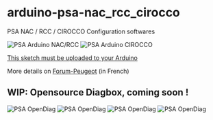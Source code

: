 # arduino-psa-nac_rcc_cirocco
PSA NAC / RCC / CIROCCO Configuration softwares

![PSA Arduino NAC/RCC](https://i.imgur.com/o7Oszfo.png)
![PSA Arduino CIROCCO](https://i.imgur.com/b8YjPGv.png)

[This sketch must be uploaded to your Arduino](https://github.com/ludwig-v/arduino-psa-diag)

More details on [Forum-Peugeot](https://www.forum-peugeot.com/Forum/threads/tuto-t%C3%A9l%C3%A9codage-et-calibration-dun-nac-ou-rcc-sans-diagbox-via-arduino.121767/) (in French)


## WIP: Opensource Diagbox, coming soon !
![PSA OpenDiag](https://i.imgur.com/IYU4Vk6.png)
![PSA OpenDiag](https://i.imgur.com/Is4pOIO.png)
![PSA OpenDiag](https://i.imgur.com/UqzNXbb.png)
![PSA OpenDiag](https://i.imgur.com/swb3MTP.png)
